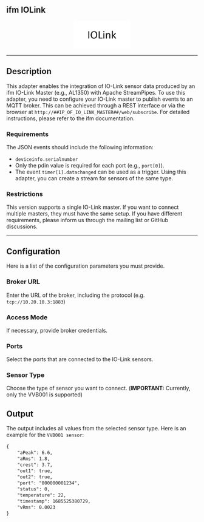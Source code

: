 <!--
  ~ Licensed to the Apache Software Foundation (ASF) under one or more
  ~ contributor license agreements.  See the NOTICE file distributed with
  ~ this work for additional information regarding copyright ownership.
  ~ The ASF licenses this file to You under the Apache License, Version 2.0
  ~ (the "License"); you may not use this file except in compliance with
  ~ the License.  You may obtain a copy of the License at
  ~
  ~    http://www.apache.org/licenses/LICENSE-2.0
  ~
  ~ Unless required by applicable law or agreed to in writing, software
  ~ distributed under the License is distributed on an "AS IS" BASIS,
  ~ WITHOUT WARRANTIES OR CONDITIONS OF ANY KIND, either express or implied.
  ~ See the License for the specific language governing permissions and
  ~ limitations under the License.
  ~
  -->

## ifm IOLink

<p align="center"> 
    <img src="icon.png" width="150px;" class="pe-image-documentation"/>
</p>

***

## Description

This adapter enables the integration of IO-Link sensor data produced by an ifm IO-Link Master
(e.g., AL1350) with Apache StreamPipes. To use this adapter, you need to configure your IO-Link
master to publish events to an MQTT broker. This can be achieved through a REST interface or via
the browser at `http://##IP_OF_IO_LINK_MASTER##/web/subscribe`. For detailed instructions,
please refer to the ifm documentation.

### Requirements
The JSON events should include the following information:
- `deviceinfo.serialnumber`
- Only the pdin value is required for each port (e.g., `port[0]`).
- The event `timer[1].datachanged` can be used as a trigger.
Using this adapter, you can create a stream for sensors of the same type.

### Restrictions
This version supports a single IO-Link master. If you want to connect multiple masters, they must have the same setup.
If you have different requirements, please inform us through the mailing list or GitHub discussions.

***

## Configuration

Here is a list of the configuration parameters you must provide.

### Broker URL

Enter the URL of the broker, including the protocol (e.g. `tcp://10.20.10.3:1883`)

### Access Mode

If necessary, provide broker credentials.

### Ports

Select the ports that are connected to the IO-Link sensors.

### Sensor Type

Choose the type of sensor you want to connect. (**IMPORTANT:** Currently, only the VVB001 is supported)

## Output

The output includes all values from the selected sensor type. Here is an example for the `VVB001 sensor`:
```
{
    "aPeak": 6.6,
    "aRms": 1.8,
    "crest": 3.7,
    "out1": true,
    "out2": true,
    "port": "000000001234",
    "status": 0,
    "temperature": 22,
    "timestamp": 1685525380729,
    "vRms": 0.0023
}
```
